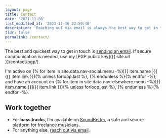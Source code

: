```yaml
---
layout: page
title: Contact
date: '2021-11-08'
last_modified_at: '2023-11-16 22:59:40'
description: 'Reaching out via email is always the best way to get in touch.'
tldr: false
permalink: /contact/
---
```

The best and quickest way to get in touch is [sending an email](mailto:hello@minutestomidnight.co.uk). If secure communication is needed, use my [PGP public key]({{ site.url }}/contact/pgp/). 

I'm active on {% for item in site.data.nav-social.menu -%}[{{ item.name }}]({{ item.link }}){% unless forloop.last %}, {% endunless %}{% endfor -%}, and have an account on {% for item in site.data.nav-elsewhere.menu -%}[{{ item.name }}]({{ item.link }}){% unless forloop.last %}, {% endunless %}{% endfor -%}.

<div class="warning">
  <h2>Work together</h2>
  <ul class="list-hr">
    <li>For <strong>bass tracks</strong>, I’m available on <a href="https://soundbetter.com/profiles/206552-simone-silvestroni">SoundBetter</a>, a safe and secure platform for freelance musicians.</li>
    <li>For anything else, <a href="mailto:hello@minutestomidnight.co.uk">reach out via email</a>.</li>
  </ul>
</div>